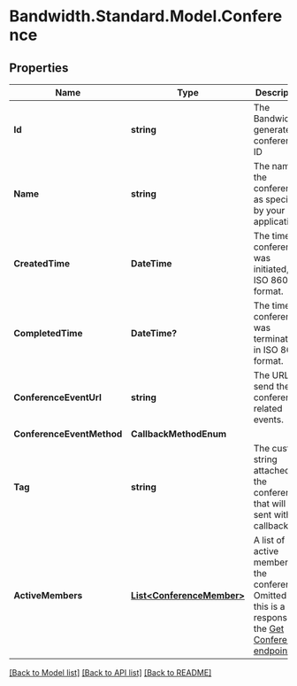 # Bandwidth.Standard.Model.Conference

## Properties

Name | Type | Description | Notes
------------ | ------------- | ------------- | -------------
**Id** | **string** | The Bandwidth-generated conference ID | [optional] 
**Name** | **string** | The name of the conference, as specified by your application | [optional] 
**CreatedTime** | **DateTime** | The time the conference was initiated, in ISO 8601 format. | [optional] 
**CompletedTime** | **DateTime?** | The time the conference was terminated, in ISO 8601 format. | [optional] 
**ConferenceEventUrl** | **string** | The URL to send the conference-related events. | [optional] 
**ConferenceEventMethod** | **CallbackMethodEnum** |  | [optional] 
**Tag** | **string** | The custom string attached to the conference that will be sent with callbacks. | [optional] 
**ActiveMembers** | [**List&lt;ConferenceMember&gt;**](ConferenceMember.md) | A list of active members of the conference. Omitted if this is a response to the [Get Conferences endpoint](/apis/voice#tag/Conferences/operation/listConferences) | [optional] 

[[Back to Model list]](../README.md#documentation-for-models) [[Back to API list]](../README.md#documentation-for-api-endpoints) [[Back to README]](../README.md)

